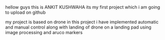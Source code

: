 hellow guys 
this is ANKIT KUSHWAHA
its my first project which i am going to upload on github

my project is based on drone
in this project i have implemented automatic and manual control
along with landing of drone on a landing pad using image processing and aruco markers

